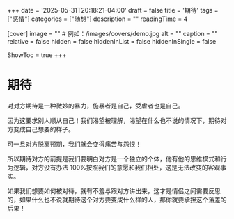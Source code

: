 +++
date = '2025-05-31T20:18:21-04:00'
draft = false
title = '期待'
tags = ["感情"]
categories = ["随想"]
description = ""
readingTime = 4

[cover]
image = ""          # 例如：/images/covers/demo.jpg
alt = ""
caption = ""
relative = false
hidden = false
hiddenInList = false
hiddenInSingle = false

ShowToc = true
+++

# 期待

对对方期待是一种微妙的暴力，施暴者是自己，受虐者也是自己。

因为这要求别人顺从自己！我们渴望被理解，渴望在什么也不说的情况下，期待对方变成自己想要的样子。

可一旦对方脱离预期，我们就会变得痛苦与怨恨！

所以期待对方的前提是我们要明白对方是一个独立的个体，他有他的思维模式和行为逻辑，对方没有办法 100%按照我们的意愿和我们相处，这是无法改变的客观事实。

如果我们想要如何被对待，就有不羞与跟对方讲出来，这才是情侣之间需要反思的，如果什么也不说就期待这个对方要变成什么样的人，那你就要承担这个落差的后果！

